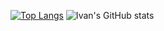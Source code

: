 [![Top Langs](https://github-readme-stats.vercel.app/api/top-langs/?username=IFalimendikov&layout=compact&theme=tokyonight&card_width=200)](https://github.com/IFalimendikov/github-readme-stats)
![Ivan's GitHub stats](https://github-readme-stats.vercel.app/api?username=IFalimendikov&theme=tokyonight&show_icons=true&hide=contribs,prs&card_width=320&include_all_commits)
